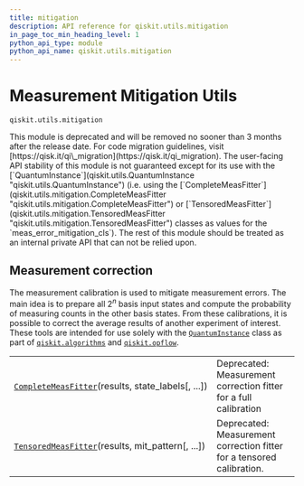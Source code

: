 ```yaml
---
title: mitigation
description: API reference for qiskit.utils.mitigation
in_page_toc_min_heading_level: 1
python_api_type: module
python_api_name: qiskit.utils.mitigation
---
```


<span id="module-qiskit.utils.mitigation" />

<span id="qiskit-utils-mitigation" />

<span id="measurement-mitigation-utils-qiskit-utils-mitigation" />

# Measurement Mitigation Utils

<span id="module-qiskit.utils.mitigation" />

`qiskit.utils.mitigation`

<Admonition title="Deprecated since version 0.24.0" type="danger">
  This module is deprecated and will be removed no sooner than 3 months after the release date. For code migration guidelines, visit [https://qisk.it/qi\_migration](https://qisk.it/qi_migration).
</Admonition>

<Admonition title="Warning" type="caution">
  The user-facing API stability of this module is not guaranteed except for its use with the [`QuantumInstance`](qiskit.utils.QuantumInstance "qiskit.utils.QuantumInstance") (i.e. using the [`CompleteMeasFitter`](qiskit.utils.mitigation.CompleteMeasFitter "qiskit.utils.mitigation.CompleteMeasFitter") or [`TensoredMeasFitter`](qiskit.utils.mitigation.TensoredMeasFitter "qiskit.utils.mitigation.TensoredMeasFitter") classes as values for the `meas_error_mitigation_cls`). The rest of this module should be treated as an internal private API that can not be relied upon.
</Admonition>

## Measurement correction

The measurement calibration is used to mitigate measurement errors. The main idea is to prepare all $2^n$ basis input states and compute the probability of measuring counts in the other basis states. From these calibrations, it is possible to correct the average results of another experiment of interest. These tools are intended for use solely with the [`QuantumInstance`](qiskit.utils.QuantumInstance "qiskit.utils.QuantumInstance") class as part of [`qiskit.algorithms`](algorithms#module-qiskit.algorithms "qiskit.algorithms") and [`qiskit.opflow`](opflow#module-qiskit.opflow "qiskit.opflow").

|                                                                                                                                                 |                                                                       |
| ----------------------------------------------------------------------------------------------------------------------------------------------- | --------------------------------------------------------------------- |
| [`CompleteMeasFitter`](qiskit.utils.mitigation.CompleteMeasFitter "qiskit.utils.mitigation.CompleteMeasFitter")(results, state\_labels\[, ...]) | Deprecated: Measurement correction fitter for a full calibration      |
| [`TensoredMeasFitter`](qiskit.utils.mitigation.TensoredMeasFitter "qiskit.utils.mitigation.TensoredMeasFitter")(results, mit\_pattern\[, ...])  | Deprecated: Measurement correction fitter for a tensored calibration. |

